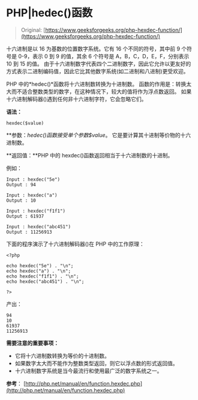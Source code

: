 # PHP|hedec()函数

> Original: [https://www.geeksforgeeks.org/php-hexdec-function/](https://www.geeksforgeeks.org/php-hexdec-function/)

十六进制是以 16 为基数的位置数字系统。它有 16 个不同的符号，其中前 9 个符号是 0-9，表示 0 到 9 的值，其余 6 个符号是 A，B，C，D，E，F，分别表示 10 到 15 的值。 由于十六进制数字代表四个二进制数字，因此它允许以更友好的方式表示二进制编码值，因此它比其他数字系统(如二进制和八进制)更受欢迎。

PHP 中的*hedec()*函数将十六进制数转换为十进制数。
函数的作用是：转换太大而不适合整数类型的数字，在这种情况下，较大的值将作为浮点数返回。 如果十六进制解码器()遇到任何非十六进制字符，它会忽略它们。

**语法：**

```
hexdec($value)
```

**参数：**hedec()函数接受单个参数*$value*。 它是要计算其十进制等价物的十六进制数。

**返回值：**PHP 中的 hexdec()函数返回相当于十六进制数的十进制。

例如：

```
Input : hexdec("5e")
Output : 94

Input : hexdec("a")
Output : 10

Input : hexdec("f1f1")
Output : 61937

Input : hexdec("abc451")
Output : 11256913

```

下面的程序演示了十六进制解码器()在 PHP 中的工作原理：

```
<?php

echo hexdec("5e") . "\n";
echo hexdec("a") . "\n";
echo hexdec("f1f1") . "\n";
echo hexdec("abc451") . "\n";

?>
```

产出：

```
94
10
61937
11256913

```

**需要注意的重要事项：**

*   它将十六进制数转换为等价的十进制数。
*   如果数字太大而不能作为整数类型返回，则它以浮点数的形式返回值。
*   十六进制数字系统是当今最流行和使用最广泛的数字系统之一。

**参考**：
[http://php.net/manual/en/function.hexdec.php](http://php.net/manual/en/function.hexdec.php)